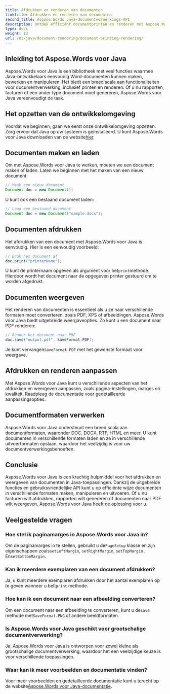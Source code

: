 ```yaml
---
title: Afdrukken en renderen van documenten
linktitle: Afdrukken en renderen van documenten
second_title: Aspose.Words Java-documentverwerkings-API
description: Ontdek efficiënt documentprinten en renderen met Aspose.Words voor Java. Leer stap voor stap met broncodevoorbeelden.
type: docs
weight: 13
url: /nl/java/document-rendering/document-printing-rendering/
---
```


## Inleiding tot Aspose.Words voor Java

Aspose.Words voor Java is een bibliotheek met veel functies waarmee Java-ontwikkelaars eenvoudig Word-documenten kunnen maken, bewerken en manipuleren. Het biedt een breed scala aan functionaliteiten voor documentverwerking, inclusief printen en renderen. Of u nu rapporten, facturen of een ander type document moet genereren, Aspose.Words voor Java vereenvoudigt de taak.

## Het opzetten van de ontwikkelomgeving

 Voordat we beginnen, gaan we eerst onze ontwikkelomgeving opzetten. Zorg ervoor dat Java op uw systeem is geïnstalleerd. U kunt Aspose.Words voor Java downloaden van de website[hier](https://releases.aspose.com/words/java/).

## Documenten maken en laden

Om met Aspose.Words voor Java te werken, moeten we een document maken of laden. Laten we beginnen met het maken van een nieuw document:

```java
// Maak een nieuw document
Document doc = new Document();
```

U kunt ook een bestaand document laden:

```java
// Laad een bestaand document
Document doc = new Document("sample.docx");
```

## Documenten afdrukken

Het afdrukken van een document met Aspose.Words voor Java is eenvoudig. Hier is een eenvoudig voorbeeld:

```java
// Druk het document af
doc.print("printerName");
```

 U kunt de printernaam opgeven als argument voor het`print`methode. Hierdoor wordt het document naar de opgegeven printer gestuurd om te worden afgedrukt.

## Documenten weergeven

Het renderen van documenten is essentieel als u ze naar verschillende formaten moet converteren, zoals PDF, XPS of afbeeldingen. Aspose.Words voor Java biedt uitgebreide weergaveopties. Zo kunt u een document naar PDF renderen:

```java
// Render het document naar PDF
doc.save("output.pdf", SaveFormat.PDF);
```

 Je kunt vervangen`SaveFormat.PDF` met het gewenste formaat voor weergave.

## Afdrukken en renderen aanpassen

Met Aspose.Words voor Java kunt u verschillende aspecten van het afdrukken en weergeven aanpassen, zoals pagina-instellingen, marges en kwaliteit. Raadpleeg de documentatie voor gedetailleerde aanpassingsopties.

## Documentformaten verwerken

Aspose.Words voor Java ondersteunt een breed scala aan documentformaten, waaronder DOC, DOCX, RTF, HTML en meer. U kunt documenten in verschillende formaten laden en ze in verschillende uitvoerformaten opslaan, waardoor het veelzijdig is voor uw documentverwerkingsbehoeften.

## Conclusie

Aspose.Words voor Java is een krachtig hulpmiddel voor het afdrukken en weergeven van documenten in Java-toepassingen. Dankzij de uitgebreide functies en gebruiksvriendelijke API kunt u op efficiënte wijze documenten in verschillende formaten maken, manipuleren en uitvoeren. Of u nu facturen wilt afdrukken, rapporten wilt genereren of documenten naar PDF wilt weergeven, Aspose.Words voor Java heeft de oplossing voor u.

## Veelgestelde vragen

### Hoe stel ik paginamarges in Aspose.Words voor Java in?

 Om de paginamarges in te stellen, gebruikt u de`PageSetup` klasse en zijn eigenschappen zoals`setLeftMargin`, `setRightMargin`, `setTopMargin` , En`setBottomMargin`.

### Kan ik meerdere exemplaren van een document afdrukken?

 Ja, u kunt meerdere exemplaren afdrukken door het aantal exemplaren op te geven wanneer u belt`print` methode.

### Hoe kan ik een document naar een afbeelding converteren?

 Om een document naar een afbeelding te converteren, kunt u de`save` methode met`SaveFormat.PNG` of andere beeldformaten.

### Is Aspose.Words voor Java geschikt voor grootschalige documentverwerking?

Ja, Aspose.Words voor Java is ontworpen voor zowel kleine als grootschalige documentverwerking, waardoor het een veelzijdige keuze is voor verschillende toepassingen.

### Waar kan ik meer voorbeelden en documentatie vinden?

 Voor meer voorbeelden en gedetailleerde documentatie kunt u terecht op de website[Aspose.Words voor Java-documentatie](https://reference.aspose.com/words/java/).
